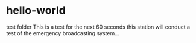# hello-world
test folder
This is a test for the next 60 seconds this station will conduct a test of the emergency broadcasting system...
